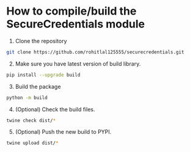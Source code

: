 # How to compile/build the SecureCredentials module

1. Clone the repository 

```bash
git clone https://github.com/rohitlal125555/securecredentials.git
```

2. Make sure you have latest version of build library.

```bash
pip install --upgrade build
```

3. Build the package 


```bash
python -m build
```

4. (Optional) Check the build files.

```bash
twine check dist/*
```

5. (Optional) Push the new build to PYPI. 

```bash
twine upload dist/*
```